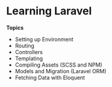# Learning Laravel
**Topics**
-   Setting up Environment
-   Routing
-   Controllers
-   Templating
-   Compiling Assets (SCSS and NPM)
-   Models and Migration (Laravel ORM)
-   Fetching Data with Eloquent
